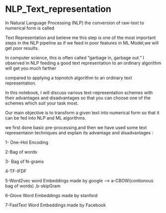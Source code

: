 # NLP_Text_representation

In Natural Language Processing (NLP) the conversion of raw-text to numerical form is called

Text Representation and believe me this step is one of the most important steps in the NLP pipeline as if we feed in poor features in ML Model,we will get poor results. 

In computer science, this is often called “garbage in, garbage out.”  I observed in NLP feeding a good text representation to an ordinary algorithm will get you much farther 

compared to applying a topnotch algorithm to an ordinary text representation. 

In this notebook, I will discuss various text-representation schemes with their advantages and disadvantages so that you can choose one of the schemes which suit your task 
most.

Our main objective is to transform a given text into numerical form so that it can be fed into NLP and ML algorithms.

we first done basic pre-processing.and then we have used some text representaion techniques and explain its advantage and disadvantages  :

1- One-Hot Encoding 

2-Bag of words 

3- Bag of N-grams 

4-TF-IFDF

5-Word2vec word Embeddings made by google --> a-CBOW(contionous bag of words) ,b-skipGram

6-Glove Word Embeddings made by stanford

7-FastText Word Embeddings made by Facebook 

